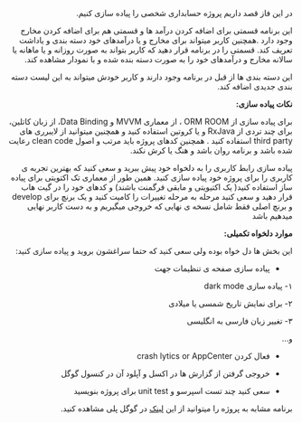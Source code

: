 <div dir="rtl" align='right'>

در این فاز قصد داریم پروژه حسابداری شخصی را پیاده سازی کنیم.

این برنامه قسمتی برای اضافه کردن درآمد ها و قسمتی هم برای اضافه کردن مخارج وجود دارد .همچنین کاربر میتواند برای مخارج و یا درآمدهای خود دسته بندی و یاداشت تعریف کند. قسمتی را در برنامه قرار دهید که  کاربر بتواند به صورت روزانه و یا ماهانه یا سالانه مخارج و درآمدهای خود را به صورت دسته بنده شده و با نمودار مشاهده کند.

این دسته بندی ها از قبل در برنامه وجود دارند و کاربر خودش میتواند به این لیست دسته بندی جدیدی اضافه کند.



**نکات پیاده سازی:**

برای پیاده سازی از ORM ROOM ، از معماری MVVM‌ و Data Binding،‌ از زبان کاتلین، برای چند تردی از RxJava و یا کروتین استفاده کنید و همچنین میتوانید از لایبرری های third party استفاده کنید .
همچنین کدهای پروژه باید مرتب و اصول clean code رعایت شده باشد و برنامه روان باشد و هنگ یا کرش نکند.

پیاده سازی رابط کاربری را به دلخواه خود پیش ببرید و سعی کنید که بهترین تجربه ی کاربری را برای پروژه خود پیاده سازی کنید.
همین طور از معماری تک اکتویتی برای پیاده ساز استفاده کنید( یک اکتیویتی و مابقی فرگمنت باشند)
 و کدهای خود را در گیت هاب قرار دهید و سعی کنید مرحله به مرحله تغییرات را کامیت کنید و یک برنچ برای develop و برنچ اصلی فقط شامل نسخه ی نهایی که خروجی میگیریم و به  دست کاربر نهایی میدهیم باشد
  
**موارد دلخواه تکمیلی:**

این بخش ها دل خواه بوده ولی سعی کنید که حتما سراغشون بروید و پیاده سازی کنید:

- پیاده سازی صفحه ی تنظیمات جهت

۱- پیاده سازی dark mode

۲- برای نمایش تاریخ شمسی یا میلادی

۳- تغییر زبان فارسی به انگلیسی

و...

- فعال کردن crash lytics or AppCenter 

- خروجی گرفتن از گزارش ها در اکسل و آپلود آن در کنسول گوگل
- سعی کنید چند تست اسپرسو و unit test برای پروژه بنویسید

برنامه مشابه به پروژه را میتوانید از این [لینک](https://play.google.com/store/apps/details?id=com.monefy.app.lite&hl=en&gl=US) در گوگل پلی مشاهده کنید.


</div>
